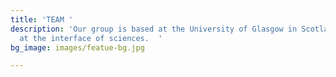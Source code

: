 ```yaml
---
title: 'TEAM '
description: 'Our group is based at the University of Glasgow in Scotland and is working
  at the interface of sciences.  '
bg_image: images/featue-bg.jpg

---
```

